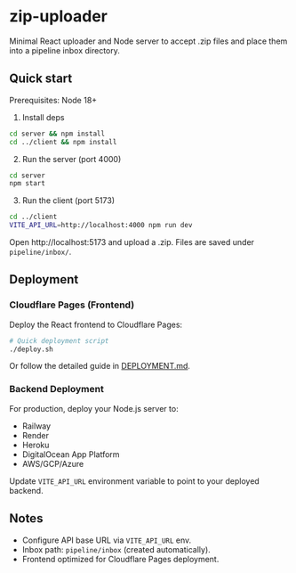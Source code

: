 # zip-uploader
Minimal React uploader and Node server to accept .zip files and place them into a pipeline inbox directory.

## Quick start

Prerequisites: Node 18+

1. Install deps

```bash
cd server && npm install
cd ../client && npm install
```

2. Run the server (port 4000)

```bash
cd server
npm start
```

3. Run the client (port 5173)

```bash
cd ../client
VITE_API_URL=http://localhost:4000 npm run dev
```

Open http://localhost:5173 and upload a .zip. Files are saved under `pipeline/inbox/`.

## Deployment

### Cloudflare Pages (Frontend)

Deploy the React frontend to Cloudflare Pages:

```bash
# Quick deployment script
./deploy.sh
```

Or follow the detailed guide in [DEPLOYMENT.md](./DEPLOYMENT.md).

### Backend Deployment

For production, deploy your Node.js server to:
- Railway
- Render
- Heroku
- DigitalOcean App Platform
- AWS/GCP/Azure

Update `VITE_API_URL` environment variable to point to your deployed backend.

## Notes

- Configure API base URL via `VITE_API_URL` env.
- Inbox path: `pipeline/inbox` (created automatically).
- Frontend optimized for Cloudflare Pages deployment.
